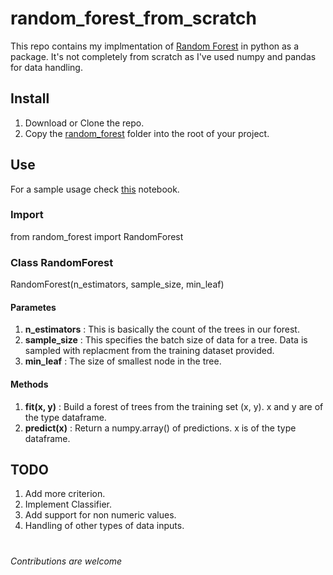 # random_forest_from_scratch
This repo contains my implmentation of [Random Forest](https://en.wikipedia.org/wiki/Random_forest) in python as a package. It's not completely from scratch as I've used numpy and pandas for data handling.

## Install
1. Download or Clone the repo.
2. Copy the [random_forest](https://github.com/geekyJock8/random_forest_from_scratch/tree/master/random_forest) folder into the root of your project.

## Use
For a sample usage check [this](https://github.com/geekyJock8/random_forest_from_scratch/blob/master/how_to_use.ipynb) notebook.
### Import
from random_forest import RandomForest
### Class RandomForest
RandomForest(n_estimators, sample_size, min_leaf)
#### Parametes
1. **n_estimators** : This is basically the count of the trees in our forest.
2. **sample_size** : This specifies the batch size of data for a tree. Data is sampled with replacment from the training dataset provided.
3. **min_leaf** : The size of smallest node in the tree.
#### Methods
1. **fit(x, y)** : Build a forest of trees from the training set (x, y). x and y are of the type dataframe.
2. **predict(x)** : Return a numpy.array() of predictions. x is of the type dataframe.

## TODO
1. Add more criterion.
2. Implement Classifier.
3. Add support for non numeric values.
4. Handling of other types of data inputs.

#
*Contributions are welcome*
